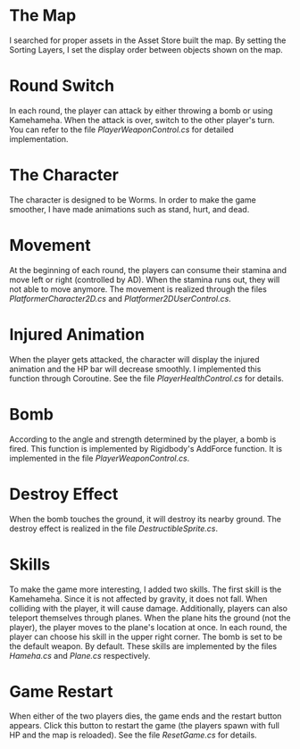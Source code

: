 # The Map

I searched for proper assets in the Asset Store built the map. By setting the Sorting Layers, I set the display order between objects shown on the map.

# Round Switch

In each round, the player can attack by either throwing a bomb or using Kamehameha. When the attack is over, switch to the other player's turn. You can refer to the file *PlayerWeaponControl.cs* for detailed implementation.

# The Character

The character is designed to be Worms. In order to make the game smoother, I have made animations such as stand, hurt, and dead.

# Movement

At the beginning of each round, the players can consume their stamina and move left or right (controlled by AD). When the stamina runs out, they will not able to move anymore. The movement is realized through the files *PlatformerCharacter2D.cs* and *Platformer2DUserControl.cs*.

# Injured Animation

When the player gets attacked, the character will display the injured animation and the HP bar will decrease smoothly. I implemented this function through Coroutine. See the file *PlayerHealthControl.cs* for details.

# Bomb

According to the angle and strength determined by the player, a bomb is fired. This function is implemented by Rigidbody's AddForce function. It is implemented in the file *PlayerWeaponControl.cs*.

# Destroy Effect

When the bomb touches the ground, it will destroy its nearby ground. The destroy effect is realized in the file *DestructibleSprite.cs*.

# Skills

To make the game more interesting, I added two skills. The first skill is the Kamehameha. Since it is not affected by gravity, it does not fall. When colliding with the player, it will cause damage. Additionally, players can also teleport themselves through planes. When the plane hits the ground (not the player), the player moves to the plane's location at once. In each round, the player can choose his skill in the upper right corner. The bomb is set to be the default weapon. By default. These skills are implemented by the files *Hameha.cs* and *Plane.cs* respectively.

# Game Restart
When either of the two players dies, the game ends and the restart button appears. Click this button to restart the game (the players spawn with full HP and the map is reloaded). See the file *ResetGame.cs* for details.
